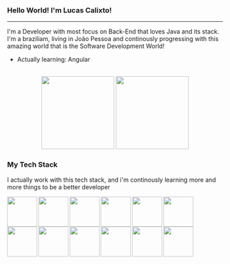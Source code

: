<h3>Hello World! I'm Lucas Calixto!</h3>
<span>
 
</span>


---

 <div>
 <p> I'm a Developer with most focus on Back-End that loves Java and its stack. I'm a braziliam, living in João Pessoa and continously progressing with
 this amazing world that is the Software Development World!</p>

 - Actually learning: Angular

 </div>





<div align="center">
 
 <br/>
 
 <img height="170cm" src="https://github-readme-stats.vercel.app/api?username=calixtollucas&theme=tokyonight&show_icons=true&include_all_commits=true&count_private=true">
 <img height="170cm" src="https://github-readme-stats.vercel.app/api/top-langs/?username=calixtollucas&size_weight=0.5&count_weight=0.5&layout=compact&theme=tokyonight">
 
 <br/>
 
</div>
 
### My Tech Stack
I actually work with this tech stack, and i'm continously learning more and more things to be a better developer

<img align="left" width="70px" src="https://cdn.jsdelivr.net/gh/devicons/devicon@latest/icons/java/java-original-wordmark.svg" />
<img align="left" width="70px" src="https://cdn.jsdelivr.net/gh/devicons/devicon@latest/icons/javascript/javascript-original.svg" />
<img align="left" width="70px" src="https://cdn.jsdelivr.net/gh/devicons/devicon@latest/icons/html5/html5-original-wordmark.svg" />
<img align="left" width="70px" src="https://cdn.jsdelivr.net/gh/devicons/devicon@latest/icons/css3/css3-original-wordmark.svg" />
<img align="left" width="70px" src="https://cdn.jsdelivr.net/gh/devicons/devicon@latest/icons/kotlin/kotlin-original.svg" />
<img align="left" width="70px" src="https://cdn.jsdelivr.net/gh/devicons/devicon@latest/icons/typescript/typescript-original.svg" />
<img align="left" width="70px" src="https://cdn.jsdelivr.net/gh/devicons/devicon@latest/icons/spring/spring-original-wordmark.svg" />
<img align="left" width="70px" src="https://cdn.jsdelivr.net/gh/devicons/devicon@latest/icons/angular/angular-original-wordmark.svg" />
<img align="left" width="70px" src="https://cdn.jsdelivr.net/gh/devicons/devicon@latest/icons/mysql/mysql-original-wordmark.svg" />
<img align="left" width="70px" src="https://cdn.jsdelivr.net/gh/devicons/devicon@latest/icons/postgresql/postgresql-original-wordmark.svg" />
<img align="left" width="70px" src="https://cdn.jsdelivr.net/gh/devicons/devicon@latest/icons/git/git-original-wordmark.svg" />
<img align="left" width="70px" src="https://cdn.jsdelivr.net/gh/devicons/devicon@latest/icons/bootstrap/bootstrap-original-wordmark.svg" />
